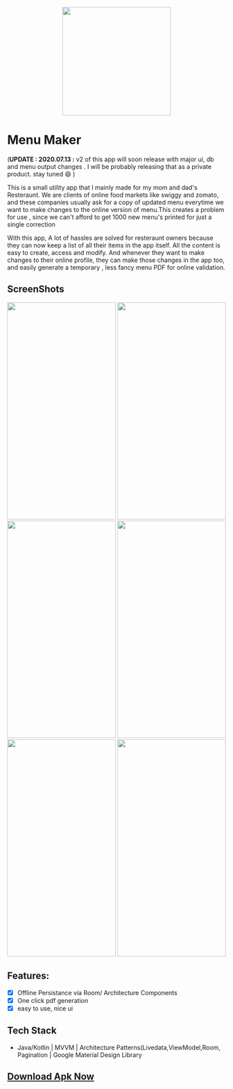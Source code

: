 <P align=center>
<img src="https://github.com/root-ansh/Menu-Maker/blob/master/code/app/src/main/res/mipmap-xxxhdpi/ic_launcher_round.png" width="250px" height="250px">
</P>

# Menu Maker

(**UPDATE : 2020.07.13 :** v2 of this app will soon release with major ui, db and menu output changes . I will be probably releasing that as a private product. stay tuned :smile: )

This is a small utility app that I mainly made for my mom and dad's Resteraunt. We are clients of online food markets 
like swiggy and zomato, and these companies usually ask for a copy of updated menu everytime we want to make changes to the online version of
menu.This creates a problem for use , since we can't afford to get 1000 new menu's printed for just a single correction

With this app, A lot of hassles are solved for resteraunt owners because they can now keep a list of all their items in 
the app itself. All the content is easy to create, access and modify. And whenever they want to make changes to their online
profile, they can make those changes in the app too, and easily generate a temporary , less fancy menu PDF for online validation.

## ScreenShots
<p align=center>
  <img src="https://github.com/root-ansh/Menu-Maker/blob/master/screenshots_and_apk/sc1.png" width="250" height="500" />  
  <img src="https://github.com/root-ansh/Menu-Maker/blob/master/screenshots_and_apk/sc2.png" width="250" height="500" />  
  <img src="https://github.com/root-ansh/Menu-Maker/blob/master/screenshots_and_apk/sc3.png" width="250" height="500" />  
  <img src="https://github.com/root-ansh/Menu-Maker/blob/master/screenshots_and_apk/sc4.png" width="250" height="500" />  
  <img src="https://github.com/root-ansh/Menu-Maker/blob/master/screenshots_and_apk/sc5.png" width="250" height="500" />  
  <img src="https://github.com/root-ansh/Menu-Maker/blob/master/screenshots_and_apk/sc6.png" width="250" height="500" />  
 
</p>

## Features:
 * [x] Offline Persistance via Room/ Architecture Components
 * [X] One click pdf generation                        
 * [X] easy to use, nice ui
 
## Tech Stack 
 - Java/Kotlin | MVVM | Architecture Patterns(Livedata,ViewModel,Room, Pagination | Google Material Design Library

## [Download Apk Now](https://github.com/root-ansh/Menu-Maker/blob/master/screenshots_and_apk/Menu%20Maker.apk?raw=true) 


